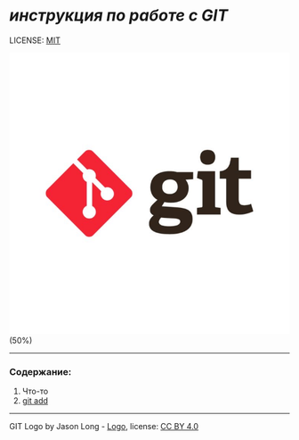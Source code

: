 # *инструкция по работе с GIT*

LICENSE: [MIT](./license.md) 

![git-logo](./assets/git-logo.png)(50%)

---

### Содержание:
1. Что-то
2. [git add](./add.md)

---

GIT Logo by Jason Long - [Logo](http://git-scm.com/downloads/logos), license: [CC BY 4.0](https://creativecommons.org/licenses/by/4.0/deed.ru)